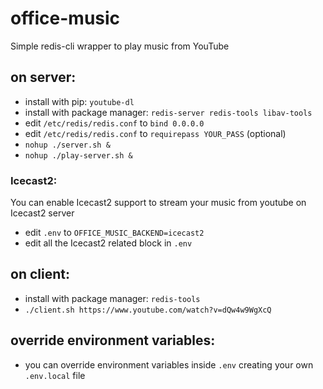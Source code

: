 # office-music
Simple redis-cli wrapper to play music from YouTube

## on server:
- install with pip: `youtube-dl`
- install with package manager: `redis-server redis-tools libav-tools`
- edit `/etc/redis/redis.conf` to `bind 0.0.0.0`
- edit `/etc/redis/redis.conf` to `requirepass YOUR_PASS` (optional)
- `nohup ./server.sh &`
- `nohup ./play-server.sh &`

### Icecast2:
You can enable Icecast2 support to stream your music from youtube on Icecast2 server
- edit `.env` to `OFFICE_MUSIC_BACKEND=icecast2`
- edit all the Icecast2 related block in `.env`

## on client:
- install with package manager: `redis-tools`
- `./client.sh https://www.youtube.com/watch?v=dQw4w9WgXcQ`

## override environment variables:
- you can override environment variables inside `.env` creating your own `.env.local` file

